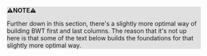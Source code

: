 <div style="margin:2em; background-color: #e0e0e0;">

<strong>⚠️NOTE️️️⚠️</strong>

Further down in this section, there's a slightly more optimal way of building BWT first and last columns. The reason that it's not up here is that some of the text below builds the foundations for that slightly more optimal way.
</div>


